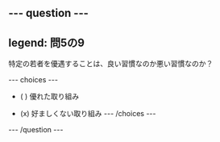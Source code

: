 --- question ---
---
legend: 問5の9
---

特定の若者を優遇することは、良い習慣なのか悪い習慣なのか？

--- choices ---
- ( ) 優れた取り組み

- (x) 好ましくない取り組み --- /choices ---

--- /question ---
